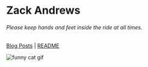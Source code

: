 # **Zack Andrews**

###### Please keep hands and feet inside the ride at all times.


[Blog Posts](/blog.md)    |   [README](/README.md)


![funny cat gif](https://c.tenor.com/V6n6v8qdRn0AAAAM/typing-fast-typing.gif)
